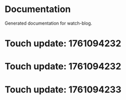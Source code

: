 # Documentation

Generated documentation for watch-blog.

# Touch update: 1761094232

# Touch update: 1761094232

# Touch update: 1761094233
